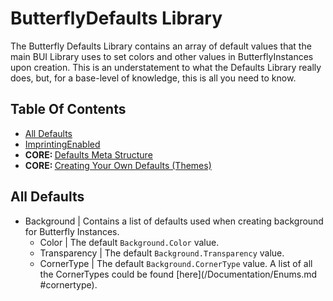 # ButterflyDefaults Library

The Butterfly Defaults Library contains an array of default values that the main BUI Library uses to set colors and other values in ButterflyInstances upon creation. This is an understatement to what the Defaults Library really does, but, for a base-level of knowledge, this is all you need to know.

## Table Of Contents
- [All Defaults](#defvals)
- [ImprintingEnabled](#imprint)
- <b>CORE: </b> [Defaults Meta Structure](#metastruct)
- <b>CORE: </b> [Creating Your Own Defaults (Themes)](#themes)


## All Defaults <a name = "defvals"></a>
* Background | Contains a list of defaults used when creating background for Butterfly Instances.
  - Color | The default `Background.Color` value.
  - Transparency | The default `Background.Transparency` value.
  - CornerType | The default `Background.CornerType` value. A list of all the CornerTypes could be found [here](/Documentation/Enums.md #cornertype).
